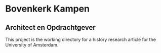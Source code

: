 # Bovenkerk Kampen

## Architect en Opdrachtgever 

This project is the working directory for a history research article for the University of Amsterdam.